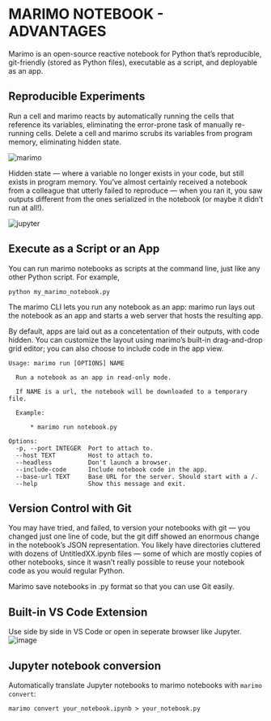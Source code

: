 # MARIMO NOTEBOOK - ADVANTAGES
Marimo is an open-source reactive notebook for Python that’s reproducible, git-friendly (stored as Python files), executable as a script, and deployable as an app.

## Reproducible Experiments
Run a cell and marimo reacts by automatically running the cells that reference its variables, eliminating the error-prone task of manually re-running cells. 
Delete a cell and marimo scrubs its variables from program memory, eliminating hidden state.

![marimo](https://github.com/huyhoang-mike/Markdown-Compiler/assets/109945762/af307e4b-31a8-4867-95d1-30b400defc1a)

Hidden state — where a variable no longer exists in your code, but still exists in program memory. You’ve almost certainly received a notebook from a colleague that 
utterly failed to reproduce — when you ran it, you saw outputs different from the ones serialized in the notebook (or maybe it didn’t run at all!). 

![jupyter](https://github.com/huyhoang-mike/Markdown-Compiler/assets/109945762/c1e7743c-2566-487b-9f2e-6bf3c5db2d5f)

## Execute as a Script or an App
You can run marimo notebooks as scripts at the command line, just like any other Python script. For example,
```
python my_marimo_notebook.py
```
The marimo CLI lets you run any notebook as an app: marimo run lays out the notebook as an app and starts a web server that hosts the resulting app.

By default, apps are laid out as a concetentation of their outputs, with code hidden. You can customize the layout using marimo’s built-in drag-and-drop 
grid editor; you can also choose to include code in the app view.
```
Usage: marimo run [OPTIONS] NAME

  Run a notebook as an app in read-only mode.

  If NAME is a url, the notebook will be downloaded to a temporary file.

  Example:

      * marimo run notebook.py

Options:
  -p, --port INTEGER  Port to attach to.
  --host TEXT         Host to attach to.
  --headless          Don't launch a browser.
  --include-code      Include notebook code in the app.
  --base-url TEXT     Base URL for the server. Should start with a /.
  --help              Show this message and exit.
```
## Version Control with Git
You may have tried, and failed, to version your notebooks with git — you changed just one line of code, but the git diff showed an enormous change in 
the notebook’s JSON representation. You likely have directories cluttered with dozens of UntitledXX.ipynb files — some of which 
are mostly copies of other notebooks, since it wasn’t really possible to reuse your notebook code as you would regular Python.

Marimo save notebooks in .py format so that you can use Git easily. 

## Built-in VS Code Extension
Use side by side in VS Code or open in seperate browser like Jupyter.
![image](https://github.com/huyhoang-mike/Markdown-Compiler/assets/109945762/ad4ff4da-d9bf-4bc4-b1d8-cc640c552699)

## Jupyter notebook conversion
Automatically translate Jupyter notebooks to marimo notebooks with `marimo convert`:
```
marimo convert your_notebook.ipynb > your_notebook.py
```
